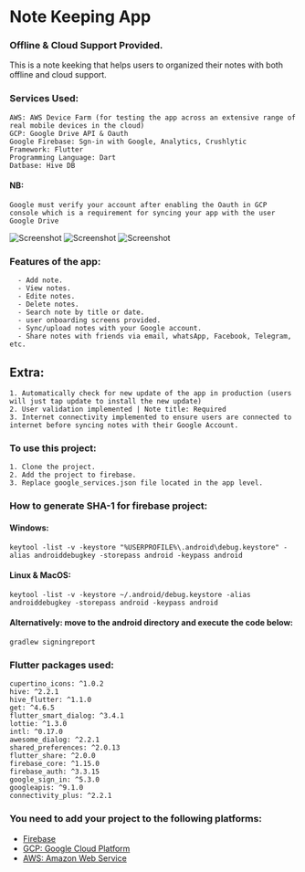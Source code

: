 # Note Keeping App 
### Offline & Cloud Support Provided.
This is a note keeking that helps users to organized their notes with both offline and cloud support.

### Services Used:
    AWS: AWS Device Farm (for testing the app across an extensive range of real mobile devices in the cloud)
    GCP: Google Drive API & Oauth
    Google Firebase: Sgn-in with Google, Analytics, Crushlytic
    Framework: Flutter
    Programming Language: Dart
    Datbase: Hive DB

#### NB:
    Google must verify your account after enabling the Oauth in GCP console which is a requirement for syncing your app with the user Google Drive 
    
    
![Screenshot](20220610_144144.gif)
![Screenshot](20220611_123445.gif)
![Screenshot](Screenshot_20220610-135037.png)


### Features of the app:
      - Add note.
      - View notes.
      - Edite notes.
      - Delete notes.
      - Search note by title or date.
      - user onboarding screens provided.
      - Sync/upload notes with your Google account.
      - Share notes with friends via email, whatsApp, Facebook, Telegram, etc.
      
## Extra:
    1. Automatically check for new update of the app in production (users will just tap update to install the new update)
    2. User validation implemented | Note title: Required
    3. Internet connectivity implemented to ensure users are connected to internet before syncing notes with their Google Account.

### To use this project:
    1. Clone the project.
    2. Add the project to firebase.
    3. Replace google_services.json file located in the app level.
  

### How to generate SHA-1 for firebase project:
#### Windows:
    keytool -list -v -keystore "%USERPROFILE%\.android\debug.keystore" -alias androiddebugkey -storepass android -keypass android

#### Linux & MacOS:
    keytool -list -v -keystore ~/.android/debug.keystore -alias androiddebugkey -storepass android -keypass android 


#### Alternatively: move to the android directory and execute the code below:
    gradlew signingreport
    
### Flutter packages used:
    cupertino_icons: ^1.0.2
    hive: ^2.2.1
    hive_flutter: ^1.1.0
    get: ^4.6.5
    flutter_smart_dialog: ^3.4.1
    lottie: ^1.3.0
    intl: ^0.17.0
    awesome_dialog: ^2.2.1
    shared_preferences: ^2.0.13
    flutter_share: ^2.0.0
    firebase_core: ^1.15.0
    firebase_auth: ^3.3.15
    google_sign_in: ^5.3.0
    googleapis: ^9.1.0
    connectivity_plus: ^2.2.1

### You need to add your project to the following platforms:

- [Firebase](https://console.firebase.google.com)
- [GCP: Google Cloud Platform](https://console.cloud.google.com)
- [AWS: Amazon Web Service](https://aws.amazon.com/servicecatalog)

